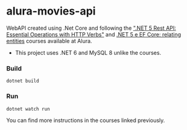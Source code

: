 # alura-movies-api

WebAPI created using .Net Core and following the [".NET 5 Rest API: Essential Operations with HTTP Verbs"](https://cursos.alura.com.br/course/api-rest-net-5-operacoes-verbos-http) and [.NET 5 e EF Core: relating entities](https://cursos.alura.com.br/course/net-5-ef-core-relacionando-entidades) courses available at Alura.

- This project uses .NET 6 and MySQL 8 unlike the courses.

### Build

`dotnet build`

### Run

`dotnet watch run`

You can find more instructions in the courses linked previously.
